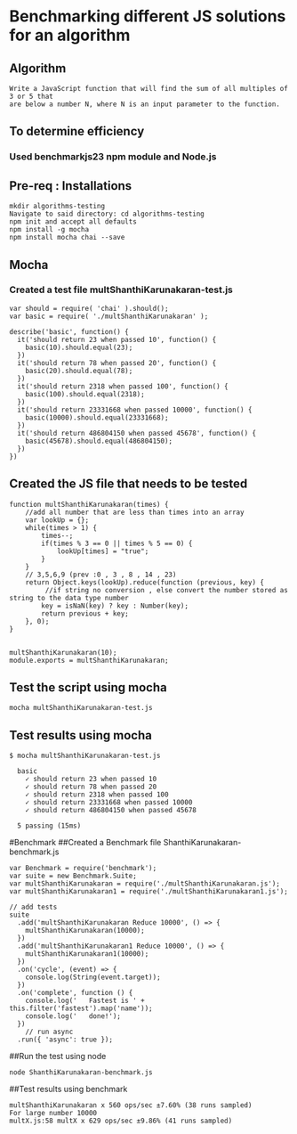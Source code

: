 
# Benchmarking different JS solutions for an algorithm
## Algorithm 
```
Write a JavaScript function that will find the sum of all multiples of 3 or 5 that 
are below a number N, where N is an input parameter to the function.
```
## To determine efficiency
### Used  benchmarkjs23 npm module and Node.js 

## Pre-req : Installations
```
mkdir algorithms-testing
Navigate to said directory: cd algorithms-testing
npm init and accept all defaults
npm install -g mocha
npm install mocha chai --save
```

## Mocha
### Created a test file multShanthiKarunakaran-test.js
```
var should = require( 'chai' ).should();
var basic = require( './multShanthiKarunakaran' );

describe('basic', function() {
  it('should return 23 when passed 10', function() {
    basic(10).should.equal(23);
  })
  it('should return 78 when passed 20', function() {
    basic(20).should.equal(78);
  })
  it('should return 2318 when passed 100', function() {
    basic(100).should.equal(2318);
  })
  it('should return 23331668 when passed 10000', function() {
    basic(10000).should.equal(23331668);
  })
  it('should return 486804150 when passed 45678', function() {
    basic(45678).should.equal(486804150);
  })
})
```
## Created the JS file that needs to be tested
```
function multShanthiKarunakaran(times) {
	//add all number that are less than times into an array
	var lookUp = {};
	while(times > 1) {
		times--;
		if(times % 3 == 0 || times % 5 == 0) {
			lookUp[times] = "true";
		}
	}
	// 3,5,6,9 (prev :0 , 3 , 8 , 14 , 23)
	return Object.keys(lookUp).reduce(function (previous, key) {
		 //if string no conversion , else convert the number stored as string to the data type number
    	key = isNaN(key) ? key : Number(key);
		return previous + key;
	}, 0);
}


multShanthiKarunakaran(10);
module.exports = multShanthiKarunakaran;

```

## Test the script using mocha
```
mocha multShanthiKarunakaran-test.js
```

## Test results using mocha
```
$ mocha multShanthiKarunakaran-test.js 

  basic
    ✓ should return 23 when passed 10
    ✓ should return 78 when passed 20
    ✓ should return 2318 when passed 100
    ✓ should return 23331668 when passed 10000
    ✓ should return 486804150 when passed 45678

  5 passing (15ms)
```
#Benchmark
##Created a Benchmark file ShanthiKarunakaran-benchmark.js
```
var Benchmark = require('benchmark');
var suite = new Benchmark.Suite;
var multShanthiKarunakaran = require('./multShanthiKarunakaran.js');
var multShanthiKarunakaran1 = require('./multShanthiKarunakaran1.js');

// add tests
suite
  .add('multShanthiKarunakaran Reduce 10000', () => {
    multShanthiKarunakaran(10000);
  })
  .add('multShanthiKarunakaran1 Reduce 10000', () => {
    multShanthiKarunakaran1(10000);
  })
  .on('cycle', (event) => {
    console.log(String(event.target));
  })
  .on('complete', function () {
    console.log('   Fastest is ' + this.filter('fastest').map('name'));
    console.log('   done!');
  })
    // run async
  .run({ 'async': true });
 ```
##Run the test using node
```
node ShanthiKarunakaran-benchmark.js
```
##Test results using benchmark
```
multShanthiKarunakaran x 560 ops/sec ±7.60% (38 runs sampled)
For large number 10000 
multX.js:58 multX x 629 ops/sec ±9.86% (41 runs sampled)
```
